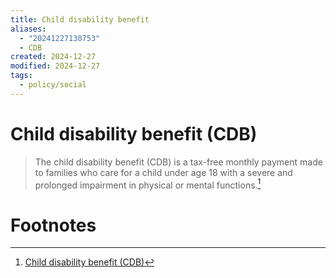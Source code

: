 ```yaml
---
title: Child disability benefit
aliases:
  - "20241227130753"
  - CDB
created: 2024-12-27
modified: 2024-12-27
tags:
  - policy/social
---
```

# Child disability benefit (CDB)
> The child disability benefit (CDB) is a tax-free monthly payment made to families who care for a child under age 18 with a severe and prolonged impairment in physical or mental functions.[^1]
# Footnotes

[^1]: [Child disability benefit (CDB)](https://www.canada.ca/en/revenue-agency/services/child-family-benefits/child-disability-benefit.html)
